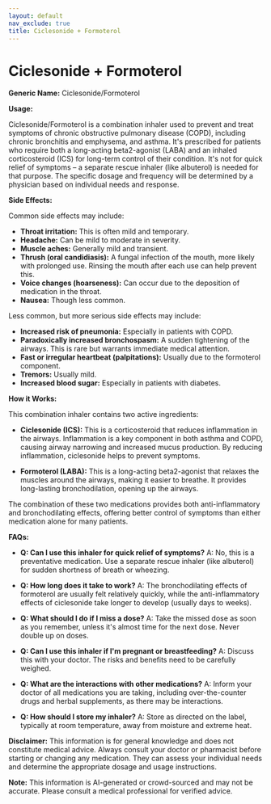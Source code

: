 ```yaml
---
layout: default
nav_exclude: true
title: Ciclesonide + Formoterol
---
```


# Ciclesonide + Formoterol

**Generic Name:** Ciclesonide/Formoterol

**Usage:**

Ciclesonide/Formoterol is a combination inhaler used to prevent and treat symptoms of chronic obstructive pulmonary disease (COPD), including chronic bronchitis and emphysema, and asthma.  It's prescribed for patients who require both a long-acting beta2-agonist (LABA) and an inhaled corticosteroid (ICS) for long-term control of their condition.  It's not for quick relief of symptoms – a separate rescue inhaler (like albuterol) is needed for that purpose.  The specific dosage and frequency will be determined by a physician based on individual needs and response.

**Side Effects:**

Common side effects may include:

* **Throat irritation:** This is often mild and temporary.
* **Headache:**  Can be mild to moderate in severity.
* **Muscle aches:**  Generally mild and transient.
* **Thrush (oral candidiasis):**  A fungal infection of the mouth, more likely with prolonged use.  Rinsing the mouth after each use can help prevent this.
* **Voice changes (hoarseness):** Can occur due to the deposition of medication in the throat.
* **Nausea:** Though less common.


Less common, but more serious side effects may include:

* **Increased risk of pneumonia:**  Especially in patients with COPD.
* **Paradoxically increased bronchospasm:**  A sudden tightening of the airways. This is rare but warrants immediate medical attention.
* **Fast or irregular heartbeat (palpitations):**  Usually due to the formoterol component.
* **Tremors:** Usually mild.
* **Increased blood sugar:** Especially in patients with diabetes.


**How it Works:**

This combination inhaler contains two active ingredients:

* **Ciclesonide (ICS):** This is a corticosteroid that reduces inflammation in the airways.  Inflammation is a key component in both asthma and COPD, causing airway narrowing and increased mucus production.  By reducing inflammation, ciclesonide helps to prevent symptoms.

* **Formoterol (LABA):** This is a long-acting beta2-agonist that relaxes the muscles around the airways, making it easier to breathe. It provides long-lasting bronchodilation, opening up the airways.

The combination of these two medications provides both anti-inflammatory and bronchodilating effects, offering better control of symptoms than either medication alone for many patients.


**FAQs:**

* **Q: Can I use this inhaler for quick relief of symptoms?** A: No, this is a preventative medication.  Use a separate rescue inhaler (like albuterol) for sudden shortness of breath or wheezing.

* **Q: How long does it take to work?** A: The bronchodilating effects of formoterol are usually felt relatively quickly, while the anti-inflammatory effects of ciclesonide take longer to develop (usually days to weeks).

* **Q:  What should I do if I miss a dose?** A: Take the missed dose as soon as you remember, unless it's almost time for the next dose.  Never double up on doses.

* **Q:  Can I use this inhaler if I'm pregnant or breastfeeding?** A: Discuss this with your doctor.  The risks and benefits need to be carefully weighed.

* **Q:  What are the interactions with other medications?** A: Inform your doctor of all medications you are taking, including over-the-counter drugs and herbal supplements, as there may be interactions.

* **Q:  How should I store my inhaler?** A: Store as directed on the label, typically at room temperature, away from moisture and extreme heat.


**Disclaimer:** This information is for general knowledge and does not constitute medical advice.  Always consult your doctor or pharmacist before starting or changing any medication.  They can assess your individual needs and determine the appropriate dosage and usage instructions.


**Note:** This information is AI-generated or crowd-sourced and may not be accurate. Please consult a medical professional for verified advice.